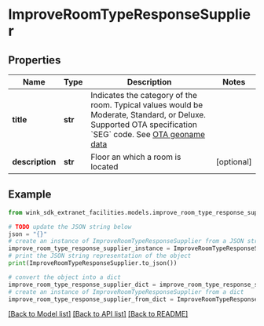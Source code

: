 # ImproveRoomTypeResponseSupplier


## Properties

Name | Type | Description | Notes
------------ | ------------- | ------------- | -------------
**title** | **str** | Indicates the category of the room. Typical values would be Moderate, Standard, or Deluxe. Supported OTA specification &#x60;SEG&#x60; code. See [OTA geoname data](#operation/showAvailableCodesForCategory) | 
**description** | **str** | Floor an which a room is located | [optional] 

## Example

```python
from wink_sdk_extranet_facilities.models.improve_room_type_response_supplier import ImproveRoomTypeResponseSupplier

# TODO update the JSON string below
json = "{}"
# create an instance of ImproveRoomTypeResponseSupplier from a JSON string
improve_room_type_response_supplier_instance = ImproveRoomTypeResponseSupplier.from_json(json)
# print the JSON string representation of the object
print(ImproveRoomTypeResponseSupplier.to_json())

# convert the object into a dict
improve_room_type_response_supplier_dict = improve_room_type_response_supplier_instance.to_dict()
# create an instance of ImproveRoomTypeResponseSupplier from a dict
improve_room_type_response_supplier_from_dict = ImproveRoomTypeResponseSupplier.from_dict(improve_room_type_response_supplier_dict)
```
[[Back to Model list]](../README.md#documentation-for-models) [[Back to API list]](../README.md#documentation-for-api-endpoints) [[Back to README]](../README.md)


